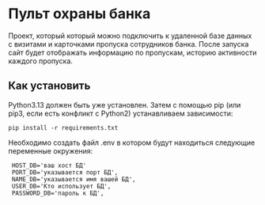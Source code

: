 # Пульт охраны банка
Проект, который который можно подключить к удаленной базе данных с визитами и карточками пропуска сотрудников банка. 
После запуска сайт будет отображать информацию по пропускам, историю активности каждого пропуска.

## Как установить
Python3.13 должен быть уже установлен. Затем с помощью pip (или pip3, если есть конфликт с Python2) устанавливаем зависимости:
```
pip install -r requirements.txt
```
Необходимо создать файл .env в котором будут находиться следующие переменные окружения:
```
 HOST_DB='ваш хост БД'
 PORT_DB='указывается порт БД',
 NAME_DB='указывается имя вашей БД',
 USER_DB='Кто использует БД',
 PASSWORD_DB='пароль к БД',
```

